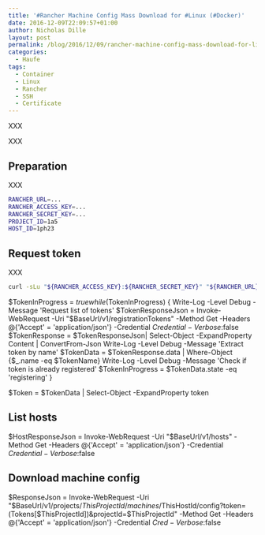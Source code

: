 ```yaml
---
title: '#Rancher Machine Config Mass Download for #Linux (#Docker)'
date: 2016-12-09T22:09:57+01:00
author: Nicholas Dille
layout: post
permalink: /blog/2016/12/09/rancher-machine-config-mass-download-for-linux/
categories:
  - Haufe
tags:
  - Container
  - Linux
  - Rancher
  - SSH
  - Certificate
---
```

XXX<!--more-->

XXX

## Preparation

XXX

```bash
RANCHER_URL=...
RANCHER_ACCESS_KEY=...
RANCHER_SECRET_KEY=...
PROJECT_ID=1a5
HOST_ID=1ph23
```

## Request token

XXX

```bash
curl -sLu "${RANCHER_ACCESS_KEY}:${RANCHER_SECRET_KEY}" "${RANCHER_URL}/v1/projects/$ProjectId/registrationTokens" -Method Post -Headers @{'Content-Type' = 'application/json'; 'Accept' = 'application/json'} -Body "{`"name`": `"$TokenName`"}" -Credential $Credential -Verbose:$false
```

$TokenInProgress = $true
while ($TokenInProgress) {
    Write-Log -Level Debug -Message 'Request list of tokens'
    $TokenResponseJson = Invoke-WebRequest -Uri "$BaseUrl/v1/registrationTokens" -Method Get -Headers @{'Accept' = 'application/json'} -Credential $Credential -Verbose:$false
    $TokenResponse = $TokenResponseJson| Select-Object -ExpandProperty Content | ConvertFrom-Json
    Write-Log -Level Debug -Message 'Extract token by name'
    $TokenData = $TokenResponse.data | Where-Object {$_.name -eq $TokenName}
    Write-Log -Level Debug -Message 'Check if token is already registered'
    $TokenInProgress = $TokenData.state -eq 'registering'
}

$Token = $TokenData | Select-Object -ExpandProperty token

## List hosts

$HostResponseJson = Invoke-WebRequest -Uri "$BaseUrl/v1/hosts" -Method Get -Headers @{'Accept' = 'application/json'} -Credential $Credential -Verbose:$false

## Download machine config

$ResponseJson = Invoke-WebRequest -Uri "$BaseUrl/v1/projects/$ThisProjectId/machines/$ThisHostId/config?token=$($Tokens[$ThisProjectId])&projectId=$ThisProjectId" -Method Get -Headers @{'Accept' = 'application/json'} -Credential $Cred -Verbose:$false
